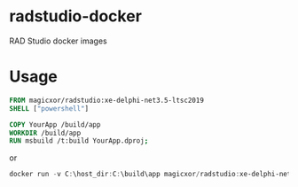 # radstudio-docker
RAD Studio docker images

# Usage

```Dockerfile
FROM magicxor/radstudio:xe-delphi-net3.5-ltsc2019
SHELL ["powershell"]

COPY YourApp /build/app
WORKDIR /build/app
RUN msbuild /t:build YourApp.dproj;
```

or

```powershell
docker run -v C:\host_dir:C:\build\app magicxor/radstudio:xe-delphi-net3.5-ltsc2019 msbuild /t:build C:\build\app\YourApp.dproj
```

